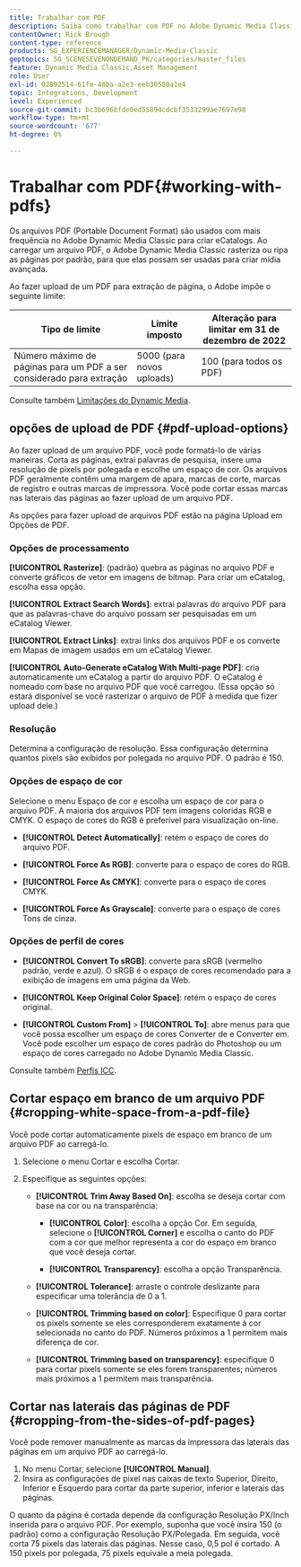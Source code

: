 ```yaml
---
title: Trabalhar com PDF
description: Saiba como trabalhar com PDF no Adobe Dynamic Media Classic.
contentOwner: Rick Brough
content-type: reference
products: SG_EXPERIENCEMANAGER/Dynamic-Media-Classic
geptopics: SG_SCENESEVENONDEMAND_PK/categories/master_files
feature: Dynamic Media Classic,Asset Management
role: User
exl-id: 02892514-61fe-48ba-a2e3-eeb30580a1e4
topic: Integrations, Development
level: Experienced
source-git-commit: bc3b696bfde0ed55894cdcbf3533299ae7697e98
workflow-type: tm+mt
source-wordcount: '677'
ht-degree: 0%

---
```


# Trabalhar com PDF{#working-with-pdfs}

Os arquivos PDF (Portable Document Format) são usados com mais frequência no Adobe Dynamic Media Classic para criar eCatalogs. Ao carregar um arquivo PDF, o Adobe Dynamic Media Classic rasteriza ou ripa as páginas por padrão, para que elas possam ser usadas para criar mídia avançada.

Ao fazer upload de um PDF para extração de página, o Adobe impõe o seguinte limite:

| Tipo de limite | Limite imposto | Alteração para limitar em 31 de dezembro de 2022 |
| --- | --- | --- |
| Número máximo de páginas para um PDF a ser considerado para extração | 5000 (para novos uploads) | 100 (para todos os PDF) |

Consulte também [Limitações do Dynamic Media](/help/using/limitations.md).

## opções de upload de PDF {#pdf-upload-options}

Ao fazer upload de um arquivo PDF, você pode formatá-lo de várias maneiras. Corta as páginas, extrai palavras de pesquisa, insere uma resolução de pixels por polegada e escolhe um espaço de cor. Os arquivos PDF geralmente contêm uma margem de apara, marcas de corte, marcas de registro e outras marcas de impressora. Você pode cortar essas marcas nas laterais das páginas ao fazer upload de um arquivo PDF.

As opções para fazer upload de arquivos PDF estão na página Upload em Opções de PDF.

### Opções de processamento

**[!UICONTROL Rasterize]**: (padrão) quebra as páginas no arquivo PDF e converte gráficos de vetor em imagens de bitmap. Para criar um eCatalog, escolha essa opção.

**[!UICONTROL Extract Search Words]**: extrai palavras do arquivo PDF para que as palavras-chave do arquivo possam ser pesquisadas em um eCatalog Viewer.

**[!UICONTROL Extract Links]**: extrai links dos arquivos PDF e os converte em Mapas de imagem usados em um eCatalog Viewer.

**[!UICONTROL Auto-Generate eCatalog With Multi-page PDF]**: cria automaticamente um eCatalog a partir do arquivo PDF. O eCatalog é nomeado com base no arquivo PDF que você carregou. (Essa opção só estará disponível se você rasterizar o arquivo de PDF à medida que fizer upload dele.)

### Resolução

Determina a configuração de resolução. Essa configuração determina quantos pixels são exibidos por polegada no arquivo PDF. O padrão é 150.

### Opções de espaço de cor

Selecione o menu Espaço de cor e escolha um espaço de cor para o arquivo PDF. A maioria dos arquivos PDF tem imagens coloridas RGB e CMYK. O espaço de cores do RGB é preferível para visualização on-line.

* **[!UICONTROL Detect Automatically]**: retém o espaço de cores do arquivo PDF.

* **[!UICONTROL Force As RGB]**: converte para o espaço de cores do RGB.

* **[!UICONTROL Force As CMYK]**: converte para o espaço de cores CMYK.

* **[!UICONTROL Force As Grayscale]**: converte para o espaço de cores Tons de cinza.

### Opções de perfil de cores

* **[!UICONTROL Convert To sRGB]**: converte para sRGB (vermelho padrão, verde e azul). O sRGB é o espaço de cores recomendado para a exibição de imagens em uma página da Web.

* **[!UICONTROL Keep Original Color Space]**: retém o espaço de cores original.

* **[!UICONTROL Custom From]** > **[!UICONTROL To]**: abre menus para que você possa escolher um espaço de cores Converter de e Converter em. Você pode escolher um espaço de cores padrão do Photoshop ou um espaço de cores carregado no Adobe Dynamic Media Classic.

Consulte também [Perfis ICC](/help/using/icc-profiles.md#icc_profiles).

## Cortar espaço em branco de um arquivo PDF {#cropping-white-space-from-a-pdf-file}

Você pode cortar automaticamente pixels de espaço em branco de um arquivo PDF ao carregá-lo.

1. Selecione o menu Cortar e escolha Cortar.
1. Especifique as seguintes opções:

   * **[!UICONTROL Trim Away Based On]**: escolha se deseja cortar com base na cor ou na transparência:

      * **[!UICONTROL Color]**: escolha a opção Cor. Em seguida, selecione o **[!UICONTROL Corner]** e escolha o canto do PDF com a cor que melhor representa a cor do espaço em branco que você deseja cortar.

      * **[!UICONTROL Transparency]**: escolha a opção Transparência.

   * **[!UICONTROL Tolerance]**: arraste o controle deslizante para especificar uma tolerância de 0 a 1.

   * **[!UICONTROL Trimming based on color]**: Especifique 0 para cortar os pixels somente se eles corresponderem exatamente à cor selecionada no canto do PDF. Números próximos a 1 permitem mais diferença de cor.

   * **[!UICONTROL Trimming based on transparency]**: especifique 0 para cortar pixels somente se eles forem transparentes; números mais próximos a 1 permitem mais transparência.

## Cortar nas laterais das páginas de PDF {#cropping-from-the-sides-of-pdf-pages}

Você pode remover manualmente as marcas da impressora das laterais das páginas em um arquivo PDF ao carregá-lo.

1. No menu Cortar, selecione **[!UICONTROL Manual]**.
1. Insira as configurações de pixel nas caixas de texto Superior, Direito, Inferior e Esquerdo para cortar da parte superior, inferior e laterais das páginas.

O quanto da página é cortada depende da configuração Resolução PX/Inch inserida para o arquivo PDF. Por exemplo, suponha que você insira 150 (o padrão) como a configuração Resolução PX/Polegada. Em seguida, você corta 75 pixels das laterais das páginas. Nesse caso, 0,5 pol é cortado. A 150 pixels por polegada, 75 pixels equivale a meia polegada.
